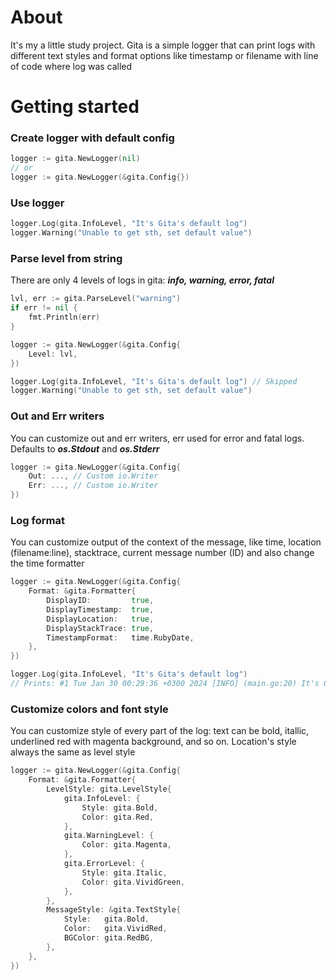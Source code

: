 # About
It's my a little study project. Gita is a simple logger that can print logs with different text styles and format options like timestamp or filename with line of code where log was called 

# Getting started

### Create logger with default config

```go
logger := gita.NewLogger(nil)
// or
logger := gita.NewLogger(&gita.Config{})
```

### Use logger

```go
logger.Log(gita.InfoLevel, "It's Gita's default log")
logger.Warning("Unable to get sth, set default value")
```

### Parse level from string

There are only 4 levels of logs in gita: ***info, warning, error, fatal***

```go
lvl, err := gita.ParseLevel("warning")
if err != nil {
	fmt.Println(err)
}

logger := gita.NewLogger(&gita.Config{
	Level: lvl,
})

logger.Log(gita.InfoLevel, "It's Gita's default log") // Skipped
logger.Warning("Unable to get sth, set default value")
```

### Out and Err writers

You can customize out and err writers, err used for error and fatal logs. Defaults to ***os.Stdout*** and ***os.Stderr***

```go
logger := gita.NewLogger(&gita.Config{
	Out: ..., // Custom io.Writer	
	Err: ..., // Custom io.Writer	
})
```

### Log format

You can customize output of the context of the message, like time, location (filename:line), stacktrace, current message number (ID) and also change the time formatter

```go
logger := gita.NewLogger(&gita.Config{
	Format: &gita.Formatter{
		DisplayID:         true,
		DisplayTimestamp:  true,
		DisplayLocation:   true,
		DisplayStackTrace: true,
		TimestampFormat:   time.RubyDate,
	},
})

logger.Log(gita.InfoLevel, "It's Gita's default log")
// Prints: #1 Tue Jan 30 00:29:36 +0300 2024 [INFO] (main.go:20) It's Gita's default log
```

### Customize colors and font style

You can customize style of every part of the log: text can be bold, itallic, underlined red with magenta background, and so on. Location's style always the same as level style

```go
logger := gita.NewLogger(&gita.Config{
	Format: &gita.Formatter{
		LevelStyle: gita.LevelStyle{
			gita.InfoLevel: {
				Style: gita.Bold,
				Color: gita.Red,
			},
			gita.WarningLevel: {
				Color: gita.Magenta,
			},
			gita.ErrorLevel: {
				Style: gita.Italic,
				Color: gita.VividGreen,
			},
		},
		MessageStyle: &gita.TextStyle{
			Style:   gita.Bold,
			Color:   gita.VividRed,
			BGColor: gita.RedBG,
		},
	},
})
```
